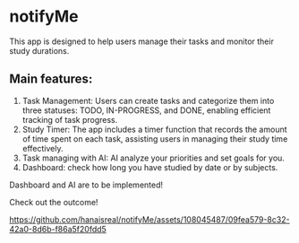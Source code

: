 # notifyMe

This app is designed to help users manage their tasks and monitor their study durations. 

## Main features:
1. Task Management: Users can create tasks and categorize them into three statuses: TODO, IN-PROGRESS, and DONE, enabling efficient tracking of task progress.
2. Study Timer: The app includes a timer function that records the amount of time spent on each task, assisting users in managing their study time effectively.
3. Task managing with AI: AI analyze your priorities and set goals for you.
4. Dashboard: check how long you have studied by date or by subjects.


Dashboard and AI are to be implemented!

Check out the outcome!

https://github.com/hanaisreal/notifyMe/assets/108045487/09fea579-8c32-42a0-8d6b-f86a5f20fdd5

